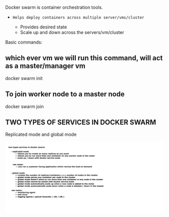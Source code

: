 Docker swarm is container orchestration tools.
  - 	Helps deploy containers across multiple server/vms/cluster
	-   Provides desired state
	-   Scale up and down across the servers/vm/cluster
  

Basic commands:

## which ever vm we will run this command, will act as a master/manager vm ##
docker swarm init

## To join worker node to a master node ###
docker swarm join

## TWO TYPES OF SERVICES IN DOCKER SWARM 
Replicated mode and global mode

<img src="https://github.com/seemathapliyal79/docker/blob/main/screenshots/docker-swarm-types-of-services.png">
